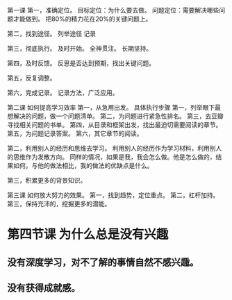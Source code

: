 第一课
第一，准确定位。
  目标定位：为什么要去做。
  问题定位：需要解决哪些问题才能做到。
  把80%的精力花在20%的关键问题上。
  
第二，找到途径。
  列举途径
  记录
  
第三，彻底执行。
  及时开始。
  全神贯注。
  长期坚持。

第四，及时反馈。
  反思是否达到预期，找出关键问题。

第五，反复调整。

第六，完成记录。
  记录方法，广泛应用。
  
第二课 如何提高学习效率
  第一，从急用出发。
  具体执行步骤
    第一，列举眼下最想解决的问题，做一个问题清单。
    第二，为问题进行紧急性排名。
    第三，去豆瓣寻找相关问题的书单。
    第四，从目录和框架出发，找出最迫切需要阅读的章节。
    第五，为问题记录答案。
    第六，其它章节的阅读。
    
  第二，利用别人的经历和思维去学习。
    利用别人的经历作为学习材料，利用别人的思维作为发散方向。
    同样的情况，如果是我，我会怎么做。他是怎么做的，结果如何。与他的做法相比，我的做法的优缺点是什么。
    
  第三，积累更多的背景知识。
    
第三课 如何放大努力的效果。
  第一，找到趋势，定位重点。
  第二，杠杆加持。
  第三，保持充沛的，挖掘更多的潜能。
  
# 第四节课 为什么总是没有兴趣
## 没有深度学习，对不了解的事情自然不感兴趣。
## 没有获得成就感。
  
